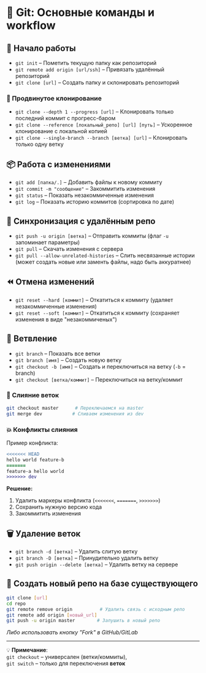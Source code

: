 # 🐙 Git: Основные команды и workflow

## 🏁 Начало работы
- `git init` – Пометить текущую папку как репозиторий
- `git remote add origin [url/ssh]` – Привязать удалённый репозиторий
- `git clone [url]` – Создать папку и склонировать репозиторий

### 🚀 Продвинутое клонирование
- `git clone --depth 1 --progress [url]` – Клонировать только последний коммит с прогресс-баром
- `git clone --reference [локальный_репо] [url] [путь]` – Ускоренное клонирование с локальной копией
- `git clone --single-branch --branch [ветка] [url]` – Клонировать только одну ветку

## 📦 Работа с изменениями
- `git add [папка/.]` – Добавить файлы к новому коммиту
- `git commit -m "сообщение"` – Закоммитить изменения
- `git status` – Показать незакоммиченные изменения
- `git log` – Показать историю коммитов (сортировка по дате)

## 📡 Синхронизация с удалённым репо
- `git push -u origin [ветка]` – Отправить коммиты (флаг `-u` запоминает параметры)
- `git pull` – Скачать изменения с сервера
- `git pull --allow-unrelated-histories` – Слить несвязанные истории (может создать новые или заменть файлы, надо быть аккуратнее)

## ⏪ Отмена изменений
- `git reset --hard [коммит]` – Откатиться к коммиту (удаляет незакоммиченные изменения)
- `git reset --soft [коммит]` – Откатиться к коммиту (сохраняет изменения в виде "незакоммиченых")

## 🌿 Ветвление
- `git branch` – Показать все ветки
- `git branch [имя]` – Создать новую ветку
- `git checkout -b [имя]` – Создать и переключиться на ветку (`-b` = branch)
- `git checkout [ветка/коммит]` – Переключиться на ветку/коммит

### 🔀 Слияние веток
```bash
git checkout master      # Переключаемся на master
git merge dev           # Сливаем изменения из dev
```

### 💥 Конфликты слияния
Пример конфликта:
```diff
<<<<<<< HEAD
hello world feature-b
=======
feature-a hello world
>>>>>>> dev
```
**Решение:**
1. Удалить маркеры конфликта (`<<<<<<<`, `=======`, `>>>>>>>`)
2. Сохранить нужную версию кода
3. Закоммитить изменения

## 🗑️ Удаление веток
- `git branch -d [ветка]` – Удалить слитую ветку
- `git branch -D [ветка]` – Принудительно удалить ветку
- `git push origin --delete [ветка]` – Удалить ветку на сервере

## 🔄 Создать новый репо на базе существующего
```bash
git clone [url]
cd repo
git remote remove origin          # Удалить связь с исходным репо
git remote add origin [новый_url]
git push -u origin master        # Запушить в новый репо
```
*Либо использовать кнопку "Fork" в GitHub/GitLab*

---

💡 **Примечание**:  
`git checkout` – универсален (ветки/коммиты),  
`git switch` – только для переключения **веток**